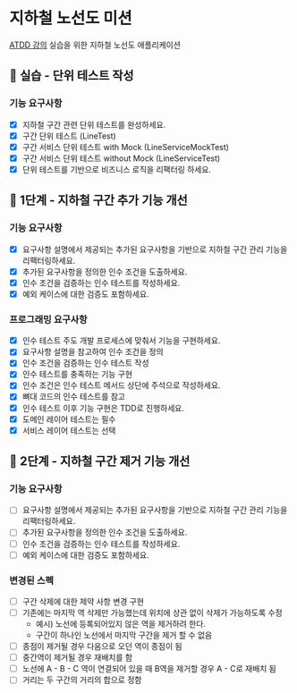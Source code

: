 # 지하철 노선도 미션

[ATDD 강의](https://edu.nextstep.camp/c/R89PYi5H) 실습을 위한 지하철 노선도 애플리케이션

## 🚀 실습 - 단위 테스트 작성

### 기능 요구사항

- [x] 지하철 구간 관련 단위 테스트를 완성하세요.
- [x] 구간 단위 테스트 (LineTest)
- [x] 구간 서비스 단위 테스트 with Mock (LineServiceMockTest)
- [x] 구간 서비스 단위 테스트 without Mock (LineServiceTest)
- [x] 단위 테스트를 기반으로 비즈니스 로직을 리팩터링 하세요.

## 🚀 1단계 - 지하철 구간 추가 기능 개선

### 기능 요구사항

- [x] 요구사항 설명에서 제공되는 추가된 요구사항을 기반으로 지하철 구간 관리 기능을 리팩터링하세요.
- [x] 추가된 요구사항을 정의한 인수 조건을 도출하세요.
- [x] 인수 조건을 검증하는 인수 테스트를 작성하세요.
- [x] 예외 케이스에 대한 검증도 포함하세요.

### 프로그래밍 요구사항

- [x] 인수 테스트 주도 개발 프로세스에 맞춰서 기능을 구현하세요.
- [x] 요구사항 설명을 참고하여 인수 조건을 정의
- [x] 인수 조건을 검증하는 인수 테스트 작성
- [x] 인수 테스트를 충족하는 기능 구현
- [x] 인수 조건은 인수 테스트 메서드 상단에 주석으로 작성하세요.
- [x] 뼈대 코드의 인수 테스트를 참고
- [x] 인수 테스트 이후 기능 구현은 TDD로 진행하세요.
- [x] 도메인 레이어 테스트는 필수
- [x] 서비스 레이어 테스트는 선택

## 🚀 2단계 - 지하철 구간 제거 기능 개선

### 기능 요구사항

- [ ] 요구사항 설명에서 제공되는 추가된 요구사항을 기반으로 지하철 구간 관리 기능을 리팩터링하세요.
- [ ] 추가된 요구사항을 정의한 인수 조건을 도출하세요.
- [ ] 인수 조건을 검증하는 인수 테스트를 작성하세요.
- [ ] 예외 케이스에 대한 검증도 포함하세요.

### 변경된 스펙

- [ ] 구간 삭제에 대한 제약 사항 변경 구현
- [ ] 기존에는 마지막 역 삭제만 가능했는데 위치에 상관 없이 삭제가 가능하도록 수정
    - 예시) 노선에 등록되어있지 않은 역을 제거하려 한다.
    - 구간이 하나인 노선에서 마지막 구간을 제거 할 수 없음
- [ ] 종점이 제거될 경우 다음으로 오던 역이 종점이 됨
- [ ] 중간역이 제거될 경우 재배치를 함
- [ ] 노선에 A - B - C 역이 연결되어 있을 때 B역을 제거할 경우 A - C로 재배치 됨
- [ ] 거리는 두 구간의 거리의 합으로 정함